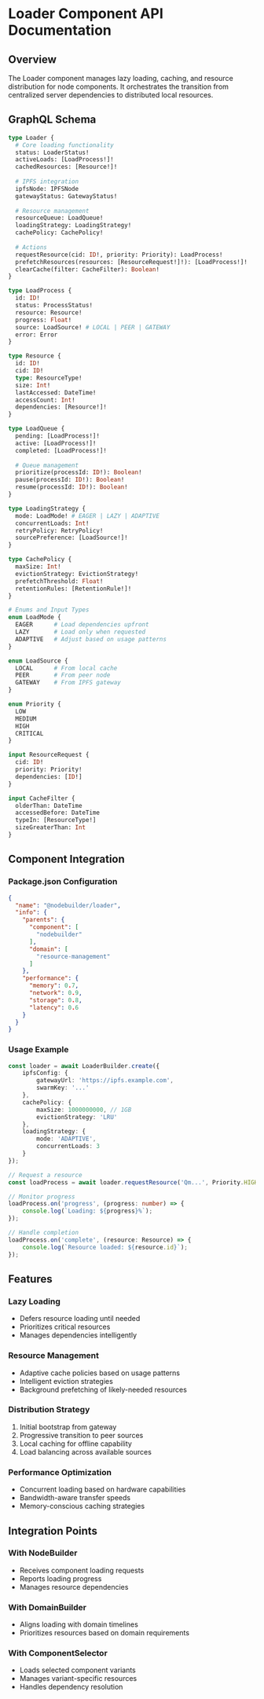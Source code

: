 # Loader Component API Documentation

## Overview

The Loader component manages lazy loading, caching, and resource distribution for node components. It orchestrates the
transition from centralized server dependencies to distributed local resources.

## GraphQL Schema

```graphql
type Loader {
  # Core loading functionality
  status: LoaderStatus!
  activeLoads: [LoadProcess!]!
  cachedResources: [Resource!]!
  
  # IPFS integration
  ipfsNode: IPFSNode
  gatewayStatus: GatewayStatus!
  
  # Resource management
  resourceQueue: LoadQueue!
  loadingStrategy: LoadingStrategy!
  cachePolicy: CachePolicy!
  
  # Actions
  requestResource(cid: ID!, priority: Priority): LoadProcess!
  prefetchResources(resources: [ResourceRequest!]!): [LoadProcess!]!
  clearCache(filter: CacheFilter): Boolean!
}

type LoadProcess {
  id: ID!
  status: ProcessStatus!
  resource: Resource!
  progress: Float!
  source: LoadSource! # LOCAL | PEER | GATEWAY
  error: Error
}

type Resource {
  id: ID!
  cid: ID!
  type: ResourceType!
  size: Int!
  lastAccessed: DateTime!
  accessCount: Int!
  dependencies: [Resource!]!
}

type LoadQueue {
  pending: [LoadProcess!]!
  active: [LoadProcess!]!
  completed: [LoadProcess!]!
  
  # Queue management
  prioritize(processId: ID!): Boolean!
  pause(processId: ID!): Boolean!
  resume(processId: ID!): Boolean!
}

type LoadingStrategy {
  mode: LoadMode! # EAGER | LAZY | ADAPTIVE
  concurrentLoads: Int!
  retryPolicy: RetryPolicy!
  sourcePreference: [LoadSource!]!
}

type CachePolicy {
  maxSize: Int!
  evictionStrategy: EvictionStrategy!
  prefetchThreshold: Float!
  retentionRules: [RetentionRule!]!
}

# Enums and Input Types
enum LoadMode {
  EAGER      # Load dependencies upfront
  LAZY       # Load only when requested
  ADAPTIVE   # Adjust based on usage patterns
}

enum LoadSource {
  LOCAL      # From local cache
  PEER       # From peer node
  GATEWAY    # From IPFS gateway
}

enum Priority {
  LOW
  MEDIUM
  HIGH
  CRITICAL
}

input ResourceRequest {
  cid: ID!
  priority: Priority!
  dependencies: [ID!]
}

input CacheFilter {
  olderThan: DateTime
  accessedBefore: DateTime
  typeIn: [ResourceType!]
  sizeGreaterThan: Int
}
```

## Component Integration

### Package.json Configuration

```json
{
  "name": "@nodebuilder/loader",
  "info": {
    "parents": {
      "component": [
        "nodebuilder"
      ],
      "domain": [
        "resource-management"
      ]
    },
    "performance": {
      "memory": 0.7,
      "network": 0.9,
      "storage": 0.8,
      "latency": 0.6
    }
  }
}
```

### Usage Example

```typescript
const loader = await LoaderBuilder.create({
    ipfsConfig: {
        gatewayUrl: 'https://ipfs.example.com',
        swarmKey: '...'
    },
    cachePolicy: {
        maxSize: 1000000000, // 1GB
        evictionStrategy: 'LRU'
    },
    loadingStrategy: {
        mode: 'ADAPTIVE',
        concurrentLoads: 3
    }
});

// Request a resource
const loadProcess = await loader.requestResource('Qm...', Priority.HIGH);

// Monitor progress
loadProcess.on('progress', (progress: number) => {
    console.log(`Loading: ${progress}%`);
});

// Handle completion
loadProcess.on('complete', (resource: Resource) => {
    console.log(`Resource loaded: ${resource.id}`);
});
```

## Features

### Lazy Loading

- Defers resource loading until needed
- Prioritizes critical resources
- Manages dependencies intelligently

### Resource Management

- Adaptive cache policies based on usage patterns
- Intelligent eviction strategies
- Background prefetching of likely-needed resources

### Distribution Strategy

1. Initial bootstrap from gateway
2. Progressive transition to peer sources
3. Local caching for offline capability
4. Load balancing across available sources

### Performance Optimization

- Concurrent loading based on hardware capabilities
- Bandwidth-aware transfer speeds
- Memory-conscious caching strategies

## Integration Points

### With NodeBuilder

- Receives component loading requests
- Reports loading progress
- Manages resource dependencies

### With DomainBuilder

- Aligns loading with domain timelines
- Prioritizes resources based on domain requirements

### With ComponentSelector

- Loads selected component variants
- Manages variant-specific resources
- Handles dependency resolution